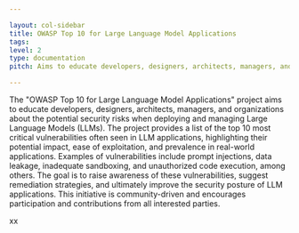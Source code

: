 ```yaml
---

layout: col-sidebar
title: OWASP Top 10 for Large Language Model Applications
tags: 
level: 2
type: documentation
pitch: Aims to educate developers, designers, architects, managers, and organizations about the potential security risks when deploying and managing Large Language Models (LLMs)

---
```


The "OWASP Top 10 for Large Language Model Applications" project aims to educate developers, designers, architects, managers, and organizations about the potential security risks when deploying and managing Large Language Models (LLMs). The project provides a list of the top 10 most critical vulnerabilities often seen in LLM applications, highlighting their potential impact, ease of exploitation, and prevalence in real-world applications. Examples of vulnerabilities include prompt injections, data leakage, inadequate sandboxing, and unauthorized code execution, among others. The goal is to raise awareness of these vulnerabilities, suggest remediation strategies, and ultimately improve the security posture of LLM applications. This initiative is community-driven and encourages participation and contributions from all interested parties.

xx
